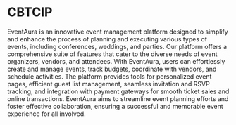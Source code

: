 # CBTCIP

EventAura is an innovative event management platform designed to simplify and enhance the process of planning and executing various types of events, including conferences, weddings, and parties. Our platform offers a comprehensive suite of features that cater to the diverse needs of event organizers, vendors, and attendees. With EventAura, users can effortlessly create and manage events, track budgets, coordinate with vendors, and schedule activities. The platform provides tools for personalized event pages, efficient guest list management, seamless invitation and RSVP tracking, and integration with payment gateways for smooth ticket sales and online transactions. EventAura aims to streamline event planning efforts and foster effective collaboration, ensuring a successful and memorable event experience for all involved.
